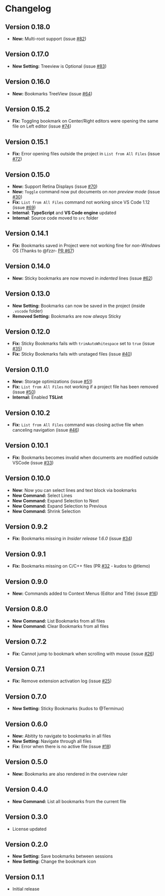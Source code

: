 # Changelog

## Version 0.18.0

* **New:** Multi-root support (issue [#82](https://github.com/alefragnani/vscode-bookmarks/issues/82))

## Version 0.17.0

* **New Setting:** Treeview is Optional (issue [#83](https://github.com/alefragnani/vscode-bookmarks/issues/83))

## Version 0.16.0

* **New:** Bookmarks TreeView (issue [#64](https://github.com/alefragnani/vscode-bookmarks/issues/64))

## Version 0.15.2

* **Fix:** Toggling bookmark on Center/Right editors were opening the same file on Left editor (issue [#74](https://github.com/alefragnani/vscode-bookmarks/issues/74))

## Version 0.15.1

* **Fix:** Error opening files outside the project in `List from All Files`  (issue [#72](https://github.com/alefragnani/vscode-bookmarks/issues/72))

## Version 0.15.0

* **New:** Support Retina Displays (issue [#70](https://github.com/alefragnani/vscode-bookmarks/issues/70))
* **New:** `Toggle` command now put documents on _non preview mode_ (issue [#30](https://github.com/alefragnani/vscode-bookmarks/issues/30))
* **Fix:** `List from All Files` command not working since VS Code 1.12 (issue [#69](https://github.com/alefragnani/vscode-bookmarks/issues/69))
* **Internal**: **TypeScript** and **VS Code engine** updated
* **Internal**: Source code moved to `src` folder

## Version 0.14.1

* **Fix:** Bookmarks saved in Project were not working fine for _non-Windows_ OS (Thanks to @fzzr- [PR #67](https://github.com/alefragnani/vscode-bookmarks/pull/67))

## Version 0.14.0

* **New:** Sticky bookmarks are now moved in _indented_ lines (issue [#62](https://github.com/alefragnani/vscode-bookmarks/issues/62))

## Version 0.13.0

* **New Setting:** Bookmarks can now be saved in the project (inside `.vscode` folder)
* **Removed Setting:** Bookmarks are now _always_ Sticky

## Version 0.12.0

* **Fix:** Sticky Bookmarks fails with `trimAutoWhitespace` set to `true` (issue [#35](https://github.com/alefragnani/vscode-bookmarks/issues/35))
* **Fix:** Sticky Bookmarks fails with unstaged files (issue [#40](https://github.com/alefragnani/vscode-bookmarks/issues/40))

## Version 0.11.0

* **New:** Storage optimizations (issue [#51](https://github.com/alefragnani/vscode-bookmarks/issues/51))
* **Fix:** `List from All Files` not working if a project file has been removed (issue [#50](https://github.com/alefragnani/vscode-bookmarks/issues/50))
* **Internal:** Enabled **TSLint**

## Version 0.10.2

* **Fix:** `List from All Files` command was closing active file when canceling navigation (issue [#46](https://github.com/alefragnani/vscode-bookmarks/issues/46))

## Version 0.10.1

* **Fix:** Bookmarks becomes invalid when documents are modified outside VSCode (issue [#33](https://github.com/alefragnani/vscode-bookmarks/issues/33))

## Version 0.10.0

* **New**: Now you can select lines and text block via bookmarks
* **New Command:** Select Lines
* **New Command:** Expand Selection to Next
* **New Command:** Expand Selection to Previous
* **New Command:** Shrink Selection

## Version 0.9.2

* **Fix:** Bookmarks missing in _Insider release 1.6.0_ (issue [#34](https://github.com/alefragnani/vscode-bookmarks/issues/34))

## Version 0.9.1

* **Fix:** Bookmarks missing on C/C++ files (PR [#32](https://github.com/alefragnani/vscode-bookmarks/pull/32) - kudos to @tlemo)

## Version 0.9.0

* **New:** Commands added to Context Menus (Editor and Title) (issue [#16](https://github.com/alefragnani/vscode-bookmarks/issues/16))

## Version 0.8.0

* **New Command:** List Bookmarks from all files
* **New Command:** Clear Bookmarks from all files

## Version 0.7.2

* **Fix:** Cannot jump to bookmark when scrolling with mouse (issue [#26](https://github.com/alefragnani/vscode-bookmarks/issues/26))

## Version 0.7.1

* **Fix:** Remove extension activation log (issue [#25](https://github.com/alefragnani/vscode-bookmarks/issues/25))

## Version 0.7.0

* **New Setting:** Sticky Bookmarks (kudos to @Terminux)

## Version 0.6.0

* **New:** Abitity to navigate to bookmarks in all files
* **New Setting:** Navigate through all files
* **Fix:** Error when there is no active file (issue [#18](https://github.com/alefragnani/vscode-bookmarks/issues/18))

## Version 0.5.0

* **New:** Bookmarks are also rendered in the overview ruler

## Version 0.4.0

* **New Command:** List all bookmarks from the current file

## Version 0.3.0

* License updated

## Version 0.2.0

* **New Setting:** Save bookmarks between sessions
* **New Setting:** Change the bookmark icon

## Version 0.1.1

* Initial release